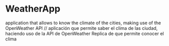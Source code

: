 # WeatherApp
application that allows to know the climate of the cities, making use of the OpenWeather API // aplicación que permite saber el clima de las ciudad, haciendo uso de la API de OpenWeather
Replica de que permite conocer el clima
